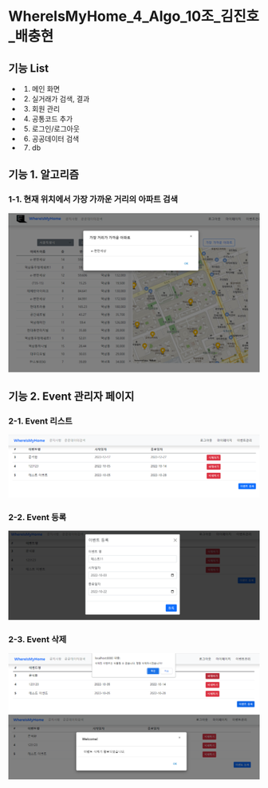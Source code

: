 # WhereIsMyHome_4_Algo_10조_김진호_배충현

## 기능 List
- 1. 메인 화면
- 2. 실거래가 검색, 결과
- 3. 회원 관리
- 4. 공통코드 추가
- 5. 로그인/로그아웃
- 6. 공공데이터 검색
- 7. db

## 기능 1. 알고리즘

### 1-1. 현재 위치에서 가장 가까운 거리의 아파트 검색

![image-1.png](./image-1.png)

## 기능 2. Event 관리자 페이지

### 2-1. Event 리스트

![image-2.png](./image-2.png)

### 2-2. Event 등록

![image-3.png](./image-3.png)

### 2-3. Event 삭제

![image-4.png](./image-4.png)
</br>
![image-5.png](./image-5.png)
